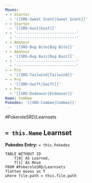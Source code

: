 ```yaml
---
Moves:
- - Starter
  - '[[SRD-Sweet Scent|Sweet Scent]]'
- - Starter
  - '[[SRD-Gust|Gust]]'
- - '---------------------------'
  - '---------------------------'
- - Amateur
  - '[[SRD-Bug Bite|Bug Bite]]'
- - Amateur
  - '[[SRD-Bug Buzz|Bug Buzz]]'
- - '---------------------------'
  - '---------------------------'
- - Pro
  - '[[SRD-Tailwind|Tailwind]]'
- - Pro
  - '[[SRD-Swift|Swift]]'
- - Pro
  - '[[SRD-Endeavor|Endeavor]]'
Name: Combee
Pokedex: '[[SRD-Combee|Combee]]'
---
```


#PokeroleSRD/Learnsets

## `= this.Name` Learnset

**Pokedex Entry:** `= this.Pokedex`

```dataview
TABLE WITHOUT ID
    T[0] AS Learned,
    T[1] AS Move
FROM #PokeroleSRD/Learnsets
flatten moves as T
where file.path = this.file.path
```

